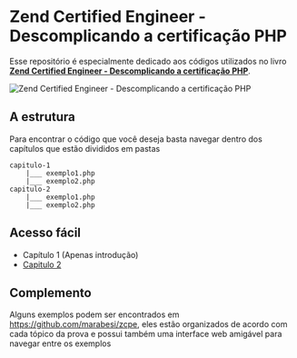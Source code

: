 # Zend Certified Engineer - Descomplicando a certificação PHP

Esse repositório é especialmente dedicado aos códigos utilizados no livro **[Zend Certified Engineer - Descomplicando a certificação PHP](https://www.casadocodigo.com.br/products/livro-certificacao-php)**.

![Zend Certified Engineer - Descomplicando a certificação  PHP](http://s31.postimg.org/hb7tfx72j/f7mrq_KK_ih_QQVJJT3_Eq_E0_Po_FQk7_7_Hh5_YPSj8u_FSj8_size.jpg)


## A estrutura

Para encontrar o código que você deseja basta navegar dentro dos capítulos que estão divididos em pastas

```
capitulo-1
    |___ exemplo1.php
    |___ exemplo2.php
capitulo-2
    |___ exemplo1.php
    |___ exemplo2.php
```

## Acesso fácil

- Capítulo 1 (Apenas introdução)
- [Capitulo 2](https://github.com/casadophp/descomplicandoacertificacaophp/tree/master/capitulo-2)
  

## Complemento

Alguns exemplos podem ser encontrados em https://github.com/marabesi/zcpe, eles estão organizados de acordo com cada tópico da prova e possui também uma interface web amigável para navegar entre os exemplos

